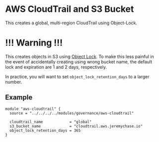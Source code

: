 # AWS CloudTrail and S3 Bucket

This creates a global, multi-region CloudTrail using Object-Lock.

# !!! Warning !!!

This creates objects in S3 using [Object Lock](https://docs.aws.amazon.com/AmazonS3/latest/dev/object-lock-overview.html). To make this less painful in the event of accidentally creating using wrong bucket name, the default lock and expiration are 1 and 2 days, respectively.

In practice, you will want to set `object_lock_retention_days` to a larger number.

## Example

```
module "aws-cloudtrail" {
  source = "../../../../modules/governance/aws-cloudtrail"

  cloudtrail_name            = "global"
  s3_bucket_name             = "cloudtrail.aws.jeremychase.io"
  object_lock_retention_days = 365
}
```